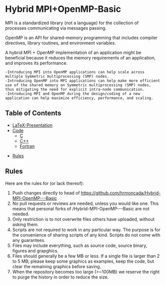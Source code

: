 # Hybrid MPI+OpenMP-Basic
MPI is a standardized library (not a language) for the collection of processes communicating via messages passing.

OpenMP is an API for shared-memory programming that includes compiler directives, library routines, and environment variables.

A hybrid MPI + OpenMP implementation of an application might be beneficial because it reduces the memory requirements of an application, and improves its performance.

    -Introducing MPI into OpenMP applications can help scale across multiple Symmetric multiprocessing (SMP) nodes.
    -Introducing OpenMP into MPI applications can help make more efficient use of the shared memory on Symmetric multiprocessing (SMP) nodes, thus mitigating the need for explicit intra-node communication.
    -Introducing MPI and OpenMP during the design/coding of a new application can help maximize efficiency, performance, and scaling.

## Table of Contents
- [LaTeX-Presentation](#LaTeX-Presentation)
- [Code](#Code)
  * [C](#C)
  * [C++](#C)
  * [Fortran](#Fortran)
<!-- 
    + [Sub-sub-heading](#sub-sub-heading-1)
-->
- [Rules](#Rules)

<!-- Comments -->
## Rules
Here are the rules for (or lack thereof):
   1. Push changes directly to head of https://github.com/hrmoncada/Hybrid-MPI-OpenMP---Basic
   2. No pull requests or reviews are needed, unless you would like one. This means that personal forks of /Hybrid-MPI-OpenMP---Basic are not needed.
   3. Only restriction is to not overwrite files others have uploaded, without asking them.
   4. Scripts are not required to work in any particular way. The purpose is for the convenience of sharing scripts of any kind. Scripts do not come with any guarantees.
   5. Files may include everything, such as source code, source binary, figures and grapghics.
   6. Files should generally be a few MB or less. If a single file is larger than 2 to 5 MB, please keep some graphics as examples, keep the code, but clear the remaining graphics before saving.
   7. When the repository becomes too large (>~100MB) we reserve the right to purge the history in order to reduce the size.
